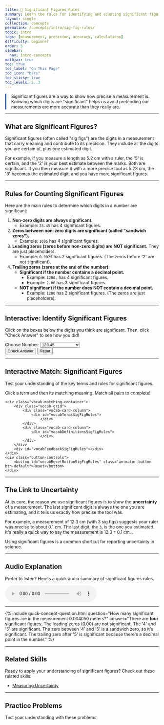 ```yaml
---
title: 📘 Significant Figures Rules
summary: Learn the rules for identifying and counting significant figures in any measurement.
layout: single
collection: concepts
permalink: /concepts/intro/sig-fig-rules/
topic: intro
tags: [measurement, precision, accuracy, calculations]
difficulty: beginner
order: 5
sidebar:
  nav: intro-concepts
mathjax: true
toc: true
toc_label: "On This Page"
toc_icon: "bars"
toc_sticky: true
toc_levels: 2..3
---
```


<p class="lead" markdown="1" style="border-left: 4px solid #2A52BE; padding-left: 1rem;">
Significant figures are a way to show how precise a measurement is. Knowing which digits are "significant" helps us avoid pretending our measurements are more accurate than they really are.
</p>

---

## **What are Significant Figures?**

Significant figures (often called "sig figs") are the digits in a measurement that carry meaning and contribute to its precision. They include all the digits you are certain of, plus one estimated digit.

For example, if you measure a length as 5.2 cm with a ruler, the '5' is certain, and the '2' is your best estimate between the marks. Both are significant. If you then measure it with a more precise tool as 5.23 cm, the '3' becomes the estimated digit, and you have more significant figures.

---

## **Rules for Counting Significant Figures**

Here are the main rules to determine which digits in a number are significant:

1.  **Non-zero digits are always significant.**
    * Example: `23.45` has 4 significant figures.
2.  **Zeros between non-zero digits are significant (called "sandwich zeros").**
    * Example: `1005` has 4 significant figures.
3.  **Leading zeros (zeros before non-zero digits) are NOT significant.** They are just placeholders.
    * Example: `0.0025` has 2 significant figures. (The zeros before '2' are not significant).
4.  **Trailing zeros (zeros at the end of the number):**
    * **Significant if the number contains a decimal point.**
        * Example: `1200.` has 4 significant figures.
        * Example: `2.00` has 3 significant figures.
    * **NOT significant if the number does NOT contain a decimal point.**
        * Example: `1200` has 2 significant figures. (The zeros are just placeholders).

---

## **Interactive: Identify Significant Figures**

Click on the boxes below the digits you think are significant. Then, click "Check Answer" to see how you did!

<div class="sig-fig-interactive-wrapper">
    <div class="input-controls">
        <label for="numberSelect">Choose Number:</label>
        <select id="numberSelect">
            <option value="123.45">123.45</option>
            <option value="1005">1005</option>
            <option value="0.0025">0.0025</option>
            <option value="1200.">1200.</option>
            <option value="1200_no_decimal">1200 (no decimal)</option>
            <option value="2.00">2.00</option>
        </select>
    </div>
    <div class="number-display-area">
        <div id="numberDisplay" class="number-display-digits">
            </div>
    </div>
    <div class="button-controls">
        <button id="checkAnswerBtn" class="animator-button btn-green" aria-label="Check my significant figures selection">Check Answer</button>
        <button id="resetBtn" class="animator-button btn-red" aria-label="Reset the interactive">Reset</button>
    </div>
    <div id="feedbackMessage" class="feedback-message"></div>
</div>

<script src="/assets/js/intro/sig-fig-rules-animator.js"></script>

---

## **Interactive Match: Significant Figures**

Test your understanding of the key terms and rules for significant figures.

<div class="vocab-matching-interactive-wrapper sig-fig-rules">
    <div class="animator-explanation">
        <p>Click a term and then its matching meaning. Match all pairs to complete!</p>
    </div>

    <div class="vocab-matching-container">
        <div class="vocab-grid">
            <div class="vocab-card-column">
                <div id="vocabTermsSigFigRules">
                    </div>
            </div>
            <div class="vocab-card-column">
                <div id="vocabDefinitionsSigFigRules">
                    </div>
            </div>
        </div>
        <div id="vocabFeedbackSigFigRules"></div>
    </div>
    <div class="button-controls">
        <button id="vocabResetButtonSigFigRules" class="animator-button btn-default">Reset</button>
    </div>
</div>

<script src="/assets/js/common/interactive-match-base.js"></script>
<script src="/assets/js/intro/sig-fig-rules-interactive-match.js"></script>

---

## **The Link to Uncertainty**

At its core, the reason we use significant figures is to show the **uncertainty** of a measurement. The last significant digit is always the one you are estimating, and it tells us exactly how precise the tool was.

For example, a measurement of $12.3 \text{ cm}$ (with 3 sig figs) suggests your ruler was precise to about $0.1 \text{ cm}$. The last digit, the `3`, is the one you estimated. It's really a quick way to say the measurement is $12.3 \pm 0.1 \text{ cm}$. .

Using significant figures is a common shortcut for reporting uncertainty in science.

---

## **Audio Explanation**

<p>Prefer to listen? Here's a quick audio summary of significant figures rules.</p>
<audio controls class="audio-player" aria-label="Audio summary of significant figures rules">
  <source src="/assets/audio/intro/sig-fig-rules-audio.mp3" type="audio/mpeg">
  Your browser does not support the audio element.
</audio>

---

{% include quick-concept-question.html
  question="How many significant figures are in the measurement 0.004050 meters?"
  answer="There are **four** significant figures. The leading zeros (0.00) are not significant. The '4' and '5' are significant. The zero between '4' and '5' is a sandwich zero, so it's significant. The trailing zero after '5' is significant because there's a decimal point in the number."
%}

---

## **Related Skills**

Ready to apply your understanding of significant figures? Check out these related skills:

* <a href="{{ '/skills/intro/uncertainty/' | relative_url }}">Measuring Uncertainty</a>
<hr>

<h2>Practice Problems</h2>

Test your understanding with these problems: